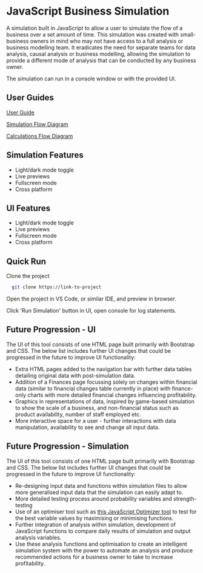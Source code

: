 
# JavaScript Business Simulation

A simulation built in JavaScript to allow a user to simulate the flow of a business over a set amount of time. This simulation was created with small-business owners in mind who may not have access to a full analysis or business modelling team. It eradicates the need for separate teams for data analysis, causal analysis or business modelling, allowing the simulation to provide a different mode of analysis that can be conducted by any business owner.

The simulation can run in a console window or with the provided UI.


## User Guides

[User Guide](https://github.com/sburns31/JavaScriptBusinessSimulation/blob/main/user_guide.txt)

[Simulation Flow Diagram](https://github.com/sburns31/JavaScriptBusinessSimulation/blob/main/Code%20Flow%20Diagrams/simulation.js%20flowchart.svg)

[Calculations Flow Diagram](https://github.com/sburns31/JavaScriptBusinessSimulation/blob/main/Code%20Flow%20Diagrams/calculations.js%20flowchart.svg)

## Simulation Features

- Light/dark mode toggle
- Live previews
- Fullscreen mode
- Cross platform

## UI Features

- Light/dark mode toggle
- Live previews
- Fullscreen mode
- Cross platform


## Quick Run

Clone the project

```bash
  git clone https://link-to-project
```

Open the project in VS Code, or similar IDE, and preview in browser.

Click 'Run Simulation' button in UI, open console for log statements.



## Future Progression - UI

The UI of this tool consists of one HTML page built primarily with Bootstrap and CSS. The below list includes further UI changes that could be progressed in the future to improve UI functionality:

- Extra HTML pages added to the navigation bar with further data tables detailing original data with post-simulation data.
- Addition of a Finances page focussing solely on changes within financial data (similar to financial changes table currently in place) with finance-only charts with more detailed financial changes influencing profitability.
- Graphics in representations of data, inspired by game-based simulation to show the scale of a business, and non-financial status such as product availability, number of staff employed etc.
- More interactive space for a user - further interactions with data manipulation, availability to see and change all input data.

## Future Progression - Simulation

The UI of this tool consists of one HTML page built primarily with Bootstrap and CSS. The below list includes further UI changes that could be progressed in the future to improve UI functionality:

- Re-designing input data and functions within simulation files to allow more generalised input data that the simulation can easily adapt to.
- More detailed testing process around probability variables and strength-testing
- Use of an optimiser tool such as [this JavaScript Optimizer tool](https://github.com/optimization-js/optimization-js) to test for the best variable values by maximising or minimising functions.
- Further integration of analysis within simulation, development of JavaScript functions to compare daily results of simulation and output analysis variables.
- Use these analysis functions and optimisation to create an intelligent simulation system with the power to automate an analysis and produce recommended actions for a business owner to take to increase profitability.
